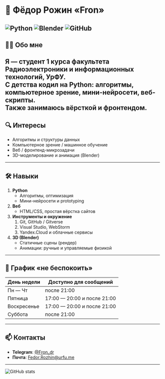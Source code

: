 # 👋 Фёдор  Рожин «Fron»
![Python](https://img.shields.io/badge/python-3.11-blue?logo=python)  ![Blender](https://img.shields.io/badge/Blender-000000?logo=blender&logoColor=F5792A)  ![GitHub](https://img.shields.io/badge/GitHub-181717?logo=github&logoColor=white)
---

## 🧑‍💻 Обо мне  
Я — студент 1 курса факультета Радиоэлектроники и информационных технологий, УрФУ.  
С детства кодил на **Python**: алгоритмы, компьютерное зрение, мини-нейросети, веб-скрипты.  
Также занимаюсь вёрсткой и фронтендом.
---

## 🔍 Интересы  
- Алгоритмы и структуры данных  
- Компьютерное зрение / машинное обучение  
- Веб / фронтенд-микрозадачи  
- 3D-моделирование и анимация (Blender)
---

## 🛠 Навыки

1. **Python**
   - Алгоритмы, оптимизация
   - Мини-нейросети и prototyping
2. **Веб**
   - HTML/CSS, простая вёрстка сайтов
1. **Инструменты и окружение**
	1. Git, GitHub / Gitverse
	2. Visual Studio, WebStorm
	3. Yandex.Cloud и облачные сервисы
7. **3D (Blender)**
   - Статичные сцены (рендер)
   - Анимации: ручные и управляемые физикой
---

## 📆 График «не беспокоить»

| День недели | Доступно для сообщений |
|-------------|--------------------------|
| Пн — Чт      | после 21:00               |
| Пятница      | 17:00 — 20:00 и после 21:00 |
| Воскресенье  | 17:00 — 20:00 и после 21:00 |
| Суббота      | после 21:00               |

---

## 📫 Контакты  
- **Telegram**: [@Fron_dr](https://t.me/Fron_dr)  
- **Почта**: Fedor.Rozhin@urfu.me  

---

![GitHub stats](https://github-readme-stats.vercel.app/api?username=Fron4ick&show_icons=true&theme=dark)


